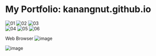 # My Portfolio: kanangnut.github.io

![01](https://github.com/Kanangnut/kanangnut.github.io/assets/130201193/2402da76-45e6-49b5-92ba-693f4af0dadc)
![02](https://github.com/Kanangnut/kanangnut.github.io/assets/130201193/3633f34d-6d4d-460a-9731-28f74cc13921)
![03](https://github.com/Kanangnut/kanangnut.github.io/assets/130201193/70a1f618-ea56-4ddd-a6af-518487fcf6c6)
<br>
![04](https://github.com/Kanangnut/kanangnut.github.io/assets/130201193/1b254816-71b7-4edf-a487-bde46c9951a4)
![05](https://github.com/Kanangnut/kanangnut.github.io/assets/130201193/3a8c86aa-950b-4714-bfee-22f701f745ed)
![06](https://github.com/Kanangnut/kanangnut.github.io/assets/130201193/f088cac6-b6b6-4a4f-a29f-6add3d3de317)




Web Browser
![image](https://github.com/Kanangnut/kanangnut.github.io/assets/130201193/2a48dcf5-34a7-43d3-a7b4-5fb684cbeac5)<br>

![image](https://github.com/Kanangnut/kanangnut.github.io/assets/130201193/5ecc317f-ec27-4710-bf49-1e14ce6175c3)


